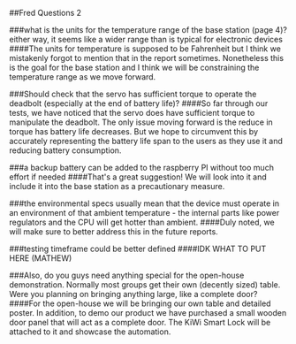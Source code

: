 ##Fred Questions 2

###what is the units for the temperature range of the base station (page 4)? either way, it seems like a wider range than is typical for electronic devices
####The units for temperature is supposed to be Fahrenheit but I think we mistakenly forgot to mention that in the report sometimes. Nonetheless this is the goal for the base station and I think we will be constraining the temperature range as we move forward.

###Should check that the servo has sufficient torque to operate the deadbolt (especially at the end of battery life)?
####So far through our tests, we have noticed that the servo does have sufficient torque to manipulate the deadbolt. The only issue moving forward is the reduce in torque has battery life decreases. But we hope to circumvent this by accurately representing the battery life span to the users as they use it and reducing battery consumption.

###a backup battery can be added to the raspberry PI without too much effort if needed
####That's a great suggestion! We will look into it and include it into the base station as a precautionary measure.

###the environmental specs usually mean that the device must operate in an environment of that ambient temperature - the internal parts like power regulators and the CPU will get hotter than ambient.
####Duly noted, we will make sure to better address this in the future reports.

###testing timeframe could be better defined
####IDK WHAT TO PUT HERE (MATHEW)

###Also, do you guys need anything special for the open-house demonstration. Normally most groups get their own (decently sized) table. Were you planning on bringing anything large, like a complete door?
####For the open-house we will be bringing our own table and detailed poster. In addition, to demo our product we have purchased a small wooden door panel that will act as a complete door. The KiWi Smart Lock will be attached to it and showcase the automation.
